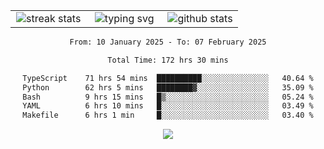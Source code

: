 <div align="center">
  <table style="border: none;" border="0" cellspacing="0" cellpadding="0">
    <tr>
      <td align="center" width="33%">
        <img src="https://github-readme-streak-stats.herokuapp.com/?user=kurtismassey&theme=tokyonight&hide_border=true" alt="streak stats" />
      </td>
      <td align="center" width="33%">
        <img src="https://readme-typing-svg.herokuapp.com/?font=Fira+Code&weight=600&size=15&duration=4000&pause=1000&color=00FF00&center=true&vCenter=true&random=false&width=150&lines=Hey%2C+I%27m+Kurtis!" alt="typing svg" />
      </td>
      <td align="center" width="33%">
        <img src="https://github-readme-stats.vercel.app/api?username=kurtismassey&show_icons=true&theme=tokyonight&hide_title=true" alt="github stats" />
      </td>
    </tr>
  </table>
</div>
<div align="center">

<!--START_SECTION:waka-->

```txt
From: 10 January 2025 - To: 07 February 2025

Total Time: 172 hrs 30 mins

TypeScript    71 hrs 54 mins  ██████████░░░░░░░░░░░░░░░   40.64 %
Python        62 hrs 5 mins   ████████▓░░░░░░░░░░░░░░░░   35.09 %
Bash          9 hrs 15 mins   █▒░░░░░░░░░░░░░░░░░░░░░░░   05.24 %
YAML          6 hrs 10 mins   █░░░░░░░░░░░░░░░░░░░░░░░░   03.49 %
Makefile      6 hrs 1 min     █░░░░░░░░░░░░░░░░░░░░░░░░   03.40 %
```

<!--END_SECTION:waka-->

  <img src="https://github-readme-activity-graph.vercel.app/graph?username=kurtismassey&theme=tokyo-night&hide_border=true&custom_title=Contribution%20Graph" />

</div>